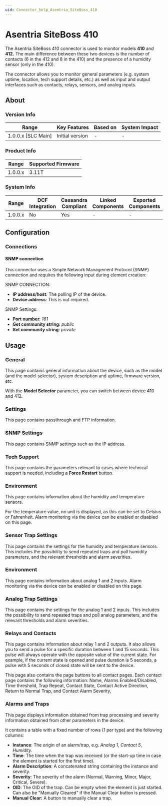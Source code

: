 ```yaml
---
uid: Connector_help_Asentria_SiteBoss_410
---
```


# Asentria SiteBoss 410

The Asentria SiteBoss 410 connector is used to monitor models **410** and **412.** The main difference between these two devices is the number of contacts (6 in the 412 and 8 in the 410) and the presence of a humidity sensor (only in the 410).

The connector allows you to monitor general parameters (e.g. system uptime, location, tech support details, etc.) as well as input and output interfaces such as contacts, relays, sensors, and analog inputs.

## About

### Version Info

| Range                | Key Features     | Based on     | System Impact     |
|----------------------|------------------|--------------|-------------------|
| 1.0.0.x [SLC Main]   | Initial version  | -            | -                 |

### Product Info

| Range     | Supported Firmware     |
|-----------|------------------------|
| 1.0.0.x   | 3.11T                  |

### System Info

| Range     | DCF Integration     | Cassandra Compliant     | Linked Components     | Exported Components     |
|-----------|---------------------|-------------------------|-----------------------|-------------------------|
| 1.0.0.x   | No                  | Yes                     | -                     | -                       |

## Configuration

### Connections

#### SNMP connection

This connector uses a Simple Network Management Protocol (SNMP) connection and requires the following input during element creation:

SNMP CONNECTION:

- **IP address/host**: The polling IP of the device.
- **Device address**: This is not required.

SNMP Settings:

- **Port number**: *161*
- **Get community string**: *public*
- **Set community string**: *private*

## Usage

### General

This page contains general information about the device, such as the model (and the model selector), system description and uptime, firmware version, etc.

With the **Model Selector** parameter, you can switch between device 410 and 412.

### Settings

This page contains passthrough and FTP information.

### SNMP Settings

This page contains SNMP settings such as the IP address.

### Tech Support

This page contains the parameters relevant to cases where technical support is needed, including a **Force Restart** button.

### Environment

This page contains information about the humidity and temperature sensors.

For the temperature value, no unit is displayed, as this can be set to Celsius or Fahrenheit. Alarm monitoring via the device can be enabled or disabled on this page.

### Sensor Trap Settings

This page contains the settings for the humidity and temperature sensors. This includes the possibility to send repeated traps and poll humidity parameters, and the relevant thresholds and alarm severities.

### Environment

This page contains information about analog 1 and 2 inputs. Alarm monitoring via the device can be enabled or disabled on this page.

### Analog Trap Settings

This page contains the settings for the analog 1 and 2 inputs. This includes the possibility to send repeated traps and poll analog parameters, and the relevant thresholds and alarm severities.

### Relays and Contacts

This page contains information about relay 1 and 2 outputs. It also allows you to send a pulse for a specific duration between 1 and 15 seconds. This pulse will always operate with the opposite value of the current state. For example, if the current state is opened and pulse duration is 5 seconds, a pulse with 5 seconds of closed state will be sent to the device.

This page also contains the page buttons to all contact pages. Each contact page contains the following information: Name, Alarms Enabled/Disabled, Time threshold, Trap Repeat, Contact State, Contact Active Direction, Return to Normal Trap, and Contact Alarm Severity,

### Alarms and Traps

This page displays information obtained from trap processing and severity information obtained from other parameters in the device.

It contains a table with a fixed number of rows (1 per type) and the following columns:

- **Instance**: The origin of an alarm/trap, e.g. *Analog 1*, *Contact 5*, *Humidity*.
- **Time**: The time when the trap was received (or the start-up time in case the element is started for the first time).
- **Alarm Description**: A concatenated string containing the instance and severity.
- **Severity**: The severity of the alarm (Normal, Warning, Minor, Major, Critical, Severe).
- **OID**: The OID of the trap. Can be empty when the element is just started. Can also be "Manually Cleared" if the Manual Clear button is pressed.
- **Manual Clear:** A button to manually clear a trap.
